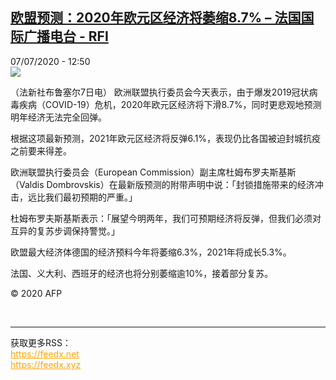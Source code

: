 <!--1594126520000-->
[欧盟预测：2020年欧元区经济将萎缩8.7% – 法国国际广播电台 - RFI](http://www.rfi.fr//cn/contenu/20200707-%E6%AC%A7%E7%9B%9F%E9%A2%84%E6%B5%8B2020%E5%B9%B4%E6%AC%A7%E5%85%83%E5%8C%BA%E7%BB%8F%E6%B5%8E%E5%B0%86%E8%90%8E%E7%BC%A987)
------

<div>07/07/2020 - 12:50</div><img src="https://s.rfi.fr/media/display/1d661adc-c047-11ea-81a9-005056bff430/w:310/p:16x9/eco0005b.200707185002.jpg"><div class="t-content__body u-clearfix"><div class="m-interstitial"></div><p>（法新社布鲁塞尔7日电）    欧洲联盟执行委员会今天表示，由于爆发2019冠状病毒疾病（COVID-19）危机，2020年欧元区经济将下滑8.7%，同时更悲观地预测明年经济无法完全回弹。</p><p>    根据这项最新预测，2021年欧元区经济将反弹6.1%，表现仍比各国被迫封城抗疫之前要来得差。</p><p>    欧洲联盟执行委员会（European Commission）副主席杜姆布罗夫斯基斯（Valdis Dombrovskis）在最新版预测的附带声明中说：「封锁措施带来的经济冲击，远比我们最初预期的严重。」</p><p>    杜姆布罗夫斯基斯表示：「展望今明两年，我们可预期经济将反弹，但我们必须对互异的复苏步调保持警觉。」</p><p>    欧盟最大经济体德国的经济预料今年将萎缩6.3%，2021年将成长5.3%。</p><p>    法国、义大利、西班牙的经济也将分别萎缩逾10%，接着部分复苏。</p><p class="t-copyright">© 2020 AFP</p>        </div><br><hr><div>获取更多RSS：<br><a href="https://feedx.net" style="color:orange" target="_blank">https://feedx.net</a> <br><a href="https://feedx.xyz" style="color:orange" target="_blank">https://feedx.xyz</a><br></div>
